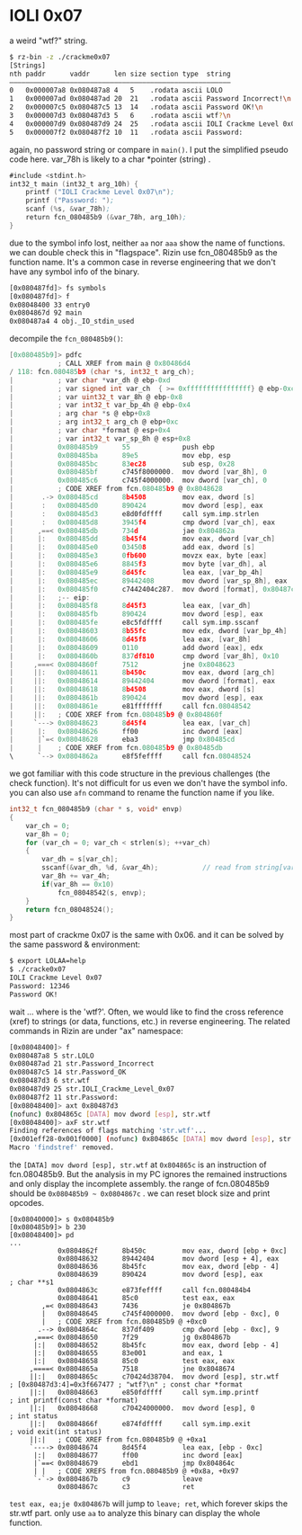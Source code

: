 IOLI 0x07
=========

a weird "wtf?" string.

```bash
$ rz-bin -z ./crackme0x07
[Strings]
nth paddr      vaddr      len size section type  string
―――――――――――――――――――――――――――――――――――――――――――――――――――――――
0   0x000007a8 0x080487a8 4   5    .rodata ascii LOLO
1   0x000007ad 0x080487ad 20  21   .rodata ascii Password Incorrect!\n
2   0x000007c5 0x080487c5 13  14   .rodata ascii Password OK!\n
3   0x000007d3 0x080487d3 5   6    .rodata ascii wtf?\n
4   0x000007d9 0x080487d9 24  25   .rodata ascii IOLI Crackme Level 0x07\n
5   0x000007f2 0x080487f2 10  11   .rodata ascii Password:
```

again, no password string or compare in `main()`. I put the simplified pseudo code here. var_78h is likely to a char *pointer (string) .

```asm
#include <stdint.h>
int32_t main (int32_t arg_10h) {
    printf ("IOLI Crackme Level 0x07\n");
    printf ("Password: ");
    scanf (%s, &var_78h);
    return fcn_080485b9 (&var_78h, arg_10h);
}
```

due to the symbol info lost, neither `aa` nor `aaa` show the name of functions. we can double check this in "flagspace". Rizin use fcn_080485b9 as the function name. It's a common case in reverse engineering that we don't have any symbol info of the binary.

```bash
[0x080487fd]> fs symbols
[0x080487fd]> f
0x08048400 33 entry0
0x0804867d 92 main
0x080487a4 4 obj._IO_stdin_used
```

decompile the `fcn_080485b9()`:

```C
[0x080485b9]> pdfc
            ; CALL XREF from main @ 0x80486d4
/ 118: fcn.080485b9 (char *s, int32_t arg_ch);
|           ; var char *var_dh @ ebp-0xd
|           ; var signed int var_ch  { >= 0xffffffffffffffff} @ ebp-0xc
|           ; var uint32_t var_8h @ ebp-0x8
|           ; var int32_t var_bp_4h @ ebp-0x4
|           ; arg char *s @ ebp+0x8
|           ; arg int32_t arg_ch @ ebp+0xc
|           ; var char *format @ esp+0x4
|           ; var int32_t var_sp_8h @ esp+0x8
|           0x080485b9      55             push ebp
|           0x080485ba      89e5           mov ebp, esp
|           0x080485bc      83ec28         sub esp, 0x28
|           0x080485bf      c745f8000000.  mov dword [var_8h], 0
|           0x080485c6      c745f4000000.  mov dword [var_ch], 0
|           ; CODE XREF from fcn.080485b9 @ 0x8048628
|       .-> 0x080485cd      8b4508         mov eax, dword [s]
|       :   0x080485d0      890424         mov dword [esp], eax        ; const char *s
|       :   0x080485d3      e8d0fdffff     call sym.imp.strlen         ; size_t strlen(const char *s)
|       :   0x080485d8      3945f4         cmp dword [var_ch], eax
|      ,==< 0x080485db      734d           jae 0x804862a
|      |:   0x080485dd      8b45f4         mov eax, dword [var_ch]
|      |:   0x080485e0      034508         add eax, dword [s]
|      |:   0x080485e3      0fb600         movzx eax, byte [eax]
|      |:   0x080485e6      8845f3         mov byte [var_dh], al
|      |:   0x080485e9      8d45fc         lea eax, [var_bp_4h]
|      |:   0x080485ec      89442408       mov dword [var_sp_8h], eax  ;   ...
|      |:   0x080485f0      c7442404c287.  mov dword [format], 0x80487c2 ; [0x80487c2:4]=0x50006425 ; const char *format
|      |:   ;-- eip:
|      |:   0x080485f8      8d45f3         lea eax, [var_dh]
|      |:   0x080485fb      890424         mov dword [esp], eax        ; const char *s
|      |:   0x080485fe      e8c5fdffff     call sym.imp.sscanf         ; int sscanf(const char *s, const char *format,   ...)
|      |:   0x08048603      8b55fc         mov edx, dword [var_bp_4h]
|      |:   0x08048606      8d45f8         lea eax, [var_8h]
|      |:   0x08048609      0110           add dword [eax], edx
|      |:   0x0804860b      837df810       cmp dword [var_8h], 0x10
|     ,===< 0x0804860f      7512           jne 0x8048623
|     ||:   0x08048611      8b450c         mov eax, dword [arg_ch]
|     ||:   0x08048614      89442404       mov dword [format], eax     ; char *arg_ch
|     ||:   0x08048618      8b4508         mov eax, dword [s]
|     ||:   0x0804861b      890424         mov dword [esp], eax        ; char *s
|     ||:   0x0804861e      e81fffffff     call fcn.08048542
|     ||:   ; CODE XREF from fcn.080485b9 @ 0x804860f
|     `---> 0x08048623      8d45f4         lea eax, [var_ch]
|      |:   0x08048626      ff00           inc dword [eax]
|      |`=< 0x08048628      eba3           jmp 0x80485cd
|      |    ; CODE XREF from fcn.080485b9 @ 0x80485db
\      `--> 0x0804862a      e8f5feffff     call fcn.08048524
```

we got familiar with this code structure in the previous challenges (the check function). It's not difficult for us even we don't have the symbol info. you can also use `afn` command to rename the function name if you like.

```C
int32_t fcn_080485b9 (char * s, void* envp)
{
    var_ch = 0;
    var_8h = 0;
    for (var_ch = 0; var_ch < strlen(s); ++var_ch)
    {
        var_dh = s[var_ch];
        sscanf(&var_dh, %d, &var_4h);			// read from string[var_ch], store to var_4h
        var_8h += var_4h;
        if(var_8h == 0x10)
            fcn_08048542(s, envp);
    }
    return fcn_08048524();
}
```

most part of crackme 0x07 is the same with 0x06. and it can be solved by the same password & environment:

```bash
$ export LOLAA=help
$ ./cracke0x07
IOLI Crackme Level 0x07
Password: 12346
Password OK!
```

wait ... where is the 'wtf?'. Often, we would like to find the cross reference (xref) to strings (or data, functions, etc.) in reverse engineering. The related commands in Rizin are under "ax" namespace:

```bash
[0x08048400]> f
0x080487a8 5 str.LOLO
0x080487ad 21 str.Password_Incorrect
0x080487c5 14 str.Password_OK
0x080487d3 6 str.wtf
0x080487d9 25 str.IOLI_Crackme_Level_0x07
0x080487f2 11 str.Password:
[0x08048400]> axt 0x80487d3
(nofunc) 0x804865c [DATA] mov dword [esp], str.wtf
[0x08048400]> axF str.wtf
Finding references of flags matching 'str.wtf'...
[0x001eff28-0x001f0000] (nofunc) 0x804865c [DATA] mov dword [esp], str.wtf
Macro 'findstref' removed.
```

the `[DATA] mov dword [esp], str.wtf` at `0x804865c` is an instruction of fcn.080485b9. But the analysis in my PC ignores the remained instructions and only display the incomplete assembly. the range of fcn.080485b9 should be `0x080485b9 ~ 0x0804867c` . we can reset block size and print opcodes.

```
[0x08040000]> s 0x080485b9
[0x080485b9]> b 230
[0x08048400]> pd
...
            0x0804862f      8b450c         mov eax, dword [ebp + 0xc]
            0x08048632      89442404       mov dword [esp + 4], eax
            0x08048636      8b45fc         mov eax, dword [ebp - 4]
            0x08048639      890424         mov dword [esp], eax        ; char **s1
            0x0804863c      e873feffff     call fcn.080484b4
            0x08048641      85c0           test eax, eax
        ,=< 0x08048643      7436           je 0x804867b
        |   0x08048645      c745f4000000.  mov dword [ebp - 0xc], 0
        |   ; CODE XREF from fcn.080485b9 @ +0xc0
       .--> 0x0804864c      837df409       cmp dword [ebp - 0xc], 9
      ,===< 0x08048650      7f29           jg 0x804867b
      |:|   0x08048652      8b45fc         mov eax, dword [ebp - 4]
      |:|   0x08048655      83e001         and eax, 1
      |:|   0x08048658      85c0           test eax, eax
     ,====< 0x0804865a      7518           jne 0x8048674
     ||:|   0x0804865c      c70424d38704.  mov dword [esp], str.wtf    ; [0x80487d3:4]=0x3f667477 ; "wtf?\n" ; const char *format
     ||:|   0x08048663      e850fdffff     call sym.imp.printf         ; int printf(const char *format)
     ||:|   0x08048668      c70424000000.  mov dword [esp], 0          ; int status
     ||:|   0x0804866f      e874fdffff     call sym.imp.exit           ; void exit(int status)
     ||:|   ; CODE XREF from fcn.080485b9 @ +0xa1
     `----> 0x08048674      8d45f4         lea eax, [ebp - 0xc]
      |:|   0x08048677      ff00           inc dword [eax]
      |`==< 0x08048679      ebd1           jmp 0x804864c
      | |   ; CODE XREFS from fcn.080485b9 @ +0x8a, +0x97
      `-`-> 0x0804867b      c9             leave
            0x0804867c      c3             ret

```

`test eax, ea;je 0x804867b` will jump to `leave; ret`, which forever skips the str.wtf part. only use `aa` to analyze this binary can display the whole function.

